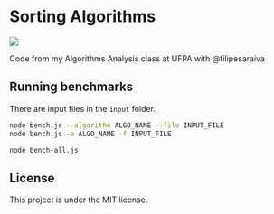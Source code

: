 # Sorting Algorithms

![](https://i.imgur.com/S14iDxb.png)

Code from my Algorithms Analysis class at UFPA with @filipesaraiva 

## Running benchmarks

There are input files in the `input` folder.

```sh
node bench.js --algorithm ALGO_NAME --file INPUT_FILE
node bench.js -a ALGO_NAME -f INPUT_FILE

node bench-all.js
```

## License
This project is under the MIT license.
